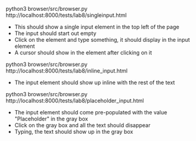 python3 browser/src/browser.py http://localhost:8000/tests/lab8/singleinput.html
- This should show a single input element in the top left of the page
- The input should start out empty
- Click on the element and type something, it should display in the input element
- A cursor should show in the element after clicking on it

python3 browser/src/browser.py http://localhost:8000/tests/lab8/inline_input.html
- The input element should show up inline with the rest of the text

python3 browser/src/browser.py http://localhost:8000/tests/lab8/placeholder_input.html
- The input element should come pre-populated with the value "Placeholder" in the gray box
- Click on the gray box and all the text should disappear
- Typing, the text should show up in the gray box